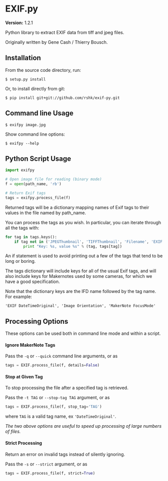 # EXIF.py

**Version:** 1.2.1

Python library to extract EXIF data from tiff and jpeg files.

Originally written by Gene Cash / Thierry Bousch.

## Installation

From the source code directory, run:

    $ setup.py install

Or, to install directly from git:

    $ pip install git+git://github.com/rshk/exif-py.git


## Command line Usage

    $ exifpy image.jpg

Show command line options:

    $ exifpy --help


## Python Script Usage

```python
import exifpy

# Open image file for reading (binary mode)
f = open(path_name, 'rb')

# Return Exif tags
tags = exifpy.process_file(f)
```

Returned tags will be a dictionary mapping names of Exif tags to their
values in the file named by path_name.

You can process the tags as you wish. In particular, you can iterate through
all the tags with:

```python
for tag in tags.keys():
    if tag not in ('JPEGThumbnail', 'TIFFThumbnail', 'Filename', 'EXIF MakerNote'):
        print "Key: %s, value %s" % (tag, tags[tag])
```

An if statement is used to avoid printing out a few of the tags that tend
to be long or boring.

The tags dictionary will include keys for all of the usual Exif tags,
and will also include keys for Makernotes used by some cameras, for which
we have a good specification.

Note that the dictionary keys are the IFD name followed by the tag name.
For example:

`'EXIF DateTimeOriginal', 'Image Orientation', 'MakerNote FocusMode'`


## Processing Options

These options can be used both in command line mode and within a script.

#### Ignore MakerNote Tags

Pass the `-q` or `--quick` command line arguments, or as

```python
tags = EXIF.process_file(f, details=False)
```


#### Stop at Given Tag

To stop processing the file after a specified tag is retrieved.

Pass the `-t TAG` or `--stop-tag TAG` argument, or as

```python
tags = EXIF.process_file(f, stop_tag='TAG')
```

where `TAG` is a valid tag name, ex `'DateTimeOriginal'`.

*The two above options are useful to speed up processing of large numbers of files.*


#### Strict Processing

Return an error on invalid tags instead of silently ignoring.

Pass the `-s` or `--strict` argument, or as

```python
tags = EXIF.process_file(f, strict=True)
```

